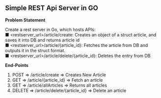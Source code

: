 <h2>Simple REST Api Server in GO</h2>

<strong>Problem Statement</strong>

Create a rest server in Go, which hosts APIs:<br>
■ <restserver_url>/article/create: Creates an object of a struct article, and
saves it into DB and returns article id <br>
■ <restserver_url>/article/{article_id}: Fetches the article from DB and
outputs it in the struct format. <br>
■ <restserver_url>/article/delete/{article_id}: Deletes the entry from DB <br>

<strong>End-Points</strong>
1. POST => /article/create => Creates New Article <br>
2. GET => /article/{article_id} => Fetch an article <br>
3. GET =>  /article/allArticles => Returns all articles <br>
4. DELETE => /article/delete/{article_id} => Delete an article <br>


